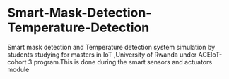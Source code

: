 # Smart-Mask-Detection-Temperature-Detection
Smart mask detection and Temperature detection system simulation by students studying for masters in IoT ,University of Rwanda under ACEIoT-cohort 3 program.This is done during the smart sensors and actuators module
